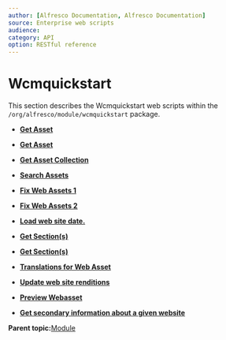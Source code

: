 ```yaml
---
author: [Alfresco Documentation, Alfresco Documentation]
source: Enterprise web scripts
audience: 
category: API
option: RESTful reference
---
```


# Wcmquickstart

This section describes the Wcmquickstart web scripts within the `/org/alfresco/module/wcmquickstart` package.

-   **[Get Asset](../references/RESTful-WcmquickstartAssetGet.md)**  

-   **[Get Asset](../references/RESTful-WcmquickstartAssetPost.md)**  

-   **[Get Asset Collection](../references/RESTful-WcmquickstartAssetcollectionGet.md)**  

-   **[Search Assets](../references/RESTful-WcmquickstartAssetsearchGet.md)**  

-   **[Fix Web Assets 1](../references/RESTful-WcmquickstartFixwebassets1Get.md)**  

-   **[Fix Web Assets 2](../references/RESTful-WcmquickstartFixwebassets2Get.md)**  

-   **[Load web site date.](../references/RESTful-WcmquickstartLoadwebsitedataGet.md)**  

-   **[Get Section\(s\)](../references/RESTful-WcmquickstartSectionGet.md)**  

-   **[Get Section\(s\)](../references/RESTful-WcmquickstartSectionPost.md)**  

-   **[Translations for Web Asset](../references/RESTful-WcmquickstartTranslationGet.md)**  

-   **[Update web site renditions](../references/RESTful-WcmquickstartUpdatewebsiterenditionsGet.md)**  

-   **[Preview Webasset](../references/RESTful-WcmquickstartWebassetpreviewerGet.md)**  

-   **[Get secondary information about a given website](../references/RESTful-WcmquickstartWebsiteinfoGet.md)**  


**Parent topic:**[Module](../references/RESTful-Module.md)

